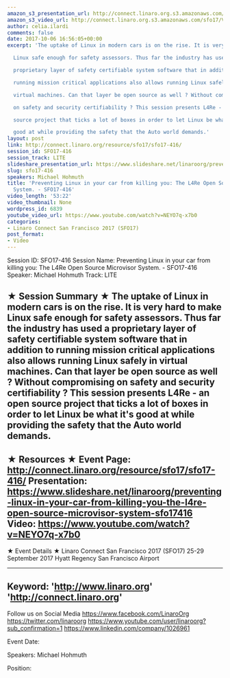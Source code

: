 ```yaml
---
amazon_s3_presentation_url: http://connect.linaro.org.s3.amazonaws.com/sfo17/Presentations/SFO17-416-L4RE.pdf
amazon_s3_video_url: http://connect.linaro.org.s3.amazonaws.com/sfo17/Videos/SFO17-416%20-%20Preventing%20Linux%20in%20your%20car%20from%20killing%20you-%20The%20L4Re%20Open%20Source%20Microvisor%20System.mp4
author: celia.ilardi
comments: false
date: 2017-10-06 16:56:05+00:00
excerpt: 'The uptake of Linux in modern cars is on the rise. It is very hard to make

  Linux safe enough for safety assessors. Thus far the industry has used a

  proprietary layer of safety certifiable system software that in addition to

  running mission critical applications also allows running Linux safely in

  virtual machines. Can that layer be open source as well ? Without compromising

  on safety and security certifiability ? This session presents L4Re - an open

  source project that ticks a lot of boxes in order to let Linux be what it''s

  good at while providing the safety that the Auto world demands.'
layout: post
link: http://connect.linaro.org/resource/sfo17/sfo17-416/
session_id: SFO17-416
session_track: LITE
slideshare_presentation_url: https://www.slideshare.net/linaroorg/preventing-linux-in-your-car-from-killing-you-the-l4re-open-source-microvisor-system-sfo17416
slug: sfo17-416
speakers: Michael Hohmuth
title: 'Preventing Linux in your car from killing you: The L4Re Open Source Microvisor
  System. - SFO17-416'
video_length: '53:22'
video_thumbnail: None
wordpress_id: 6839
youtube_video_url: https://www.youtube.com/watch?v=NEYO7q-x7b0
categories:
- Linaro Connect San Francisco 2017 (SFO17)
post_format:
- Video
---
```


Session ID: SFO17-416
Session Name: Preventing Linux in your car from killing you: The L4Re Open Source Microvisor System. - SFO17-416
Speaker: Michael Hohmuth
Track: LITE


★ Session Summary ★
The uptake of Linux in modern cars is on the rise. It is very hard to make
Linux safe enough for safety assessors. Thus far the industry has used a
proprietary layer of safety certifiable system software that in addition to
running mission critical applications also allows running Linux safely in
virtual machines. Can that layer be open source as well ? Without compromising
on safety and security certifiability ? This session presents L4Re - an open
source project that ticks a lot of boxes in order to let Linux be what it's
good at while providing the safety that the Auto world demands.
---------------------------------------------------
★ Resources ★
Event Page: http://connect.linaro.org/resource/sfo17/sfo17-416/
Presentation: https://www.slideshare.net/linaroorg/preventing-linux-in-your-car-from-killing-you-the-l4re-open-source-microvisor-system-sfo17416
Video: https://www.youtube.com/watch?v=NEYO7q-x7b0
 ---------------------------------------------------

★ Event Details ★
Linaro Connect San Francisco 2017 (SFO17)
25-29 September 2017
Hyatt Regency San Francisco Airport

---------------------------------------------------
Keyword: 
'http://www.linaro.org'
'http://connect.linaro.org'
---------------------------------------------------
Follow us on Social Media
https://www.facebook.com/LinaroOrg
https://twitter.com/linaroorg
https://www.youtube.com/user/linaroorg?sub_confirmation=1
https://www.linkedin.com/company/1026961

Event Date: 

Speakers: Michael Hohmuth

Position: 
